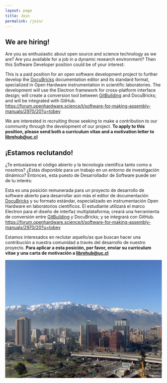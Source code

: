 ```yaml
---
layout: page
title: Join
permalink: /join/
---
```

## We are hiring!

Are you as enthusiastic about open source and science technology as we are? Are you available for a job in a dynamic research environment? Then this Software Developer position could be of your interest:

This is a paid position for an open software development project to further develop the [DocuBricks](https://docubricks.com/software.jsp) documentation editor and its standard format, specialized in Open Hardware instrumentation in scientific laboratories. The development will use the Electron framework for cross-platform interface design; will create a conversion tool between [GitBuilding](https://gitbuilding.io/) and DocuBricks; and will be integrated with GitHub. https://forum.openhardware.science/t/software-for-making-assembly-manuals/2970/20?u=tobey

We are interested in recruiting those seeking to make a contribution to our community through the development of our project. **To apply to this position, please send both a curriculum vitae and a motivation letter to librehub@uc.cl**

## ¡Estamos reclutando!

¿Te entusiasma el código abierto y la tecnología científica tanto como a nosotros? ¿Estás disponible para un trabajo en un entorno de investigación dinámico? Entonces, esta puesto de Desarrollador de Software puede ser de tu interés:

Esta es una posición remunerada para un proyecto de desarrollo de software abierto para desarrollar aún más el editor de documentación [DocuBricks](https://docubricks.com/software.jsp) y su formato estándar, especializado en instrumentación Open Hardware en laboratorios científicos. El estudiante utilizará el marco Electron para el diseño de interfaz multiplataforma; creará una herramienta de conversión entre [GitBuilding](https://gitbuilding.io/) y DocuBricks; y se integrará con GitHub. https://forum.openhardware.science/t/software-for-making-assembly-manuals/2970/20?u=tobey

Estamos interesados en reclutar aquello/as que buscan hacer una contribución a nuestra comunidad a través del desarrollo de nuestro proyecto. **Para aplicar a esta posición, por favor, enviar su curriculum vitae y una carta de motivación a librehub@uc.cl**

<!--
## We are hiring!

Are you as enthusiastic about open source and science technology as we are? Are you available for a job in a dynamic research environment? Then this Technology Fellow position could be of your interest:

The [Institute for Biological and Medical Engineering (IIBM)](https://ingenieriabiologicaymedica.uc.cl/en/) of the Pontificia Universidad Católica de Chile is currently looking for a professional to develop hardware prototypes and workshops related to open source bio-microscopy and similar instruments. The position is available as part of the project "Latin American Center for Bioimaging through Open Hardware" (LIBRE hub) led by Tobias Wenzel, Pablo Irarrázaval, and Vicente Parot. This project is funded for 3 years by the Chan Zuckerberg Initiative. Its objective is to contribute to the Latin American academic community by expanding access to technology for bioimaging, including medical imaging and sample manipulation. The results of the project include the development of workshops, seminars, and networking around the topic of open source hardware.

**What would you do?**
- Build prototypes of laboratory instruments from the open source literature, and improve their documentation, including quality control of their respective translations.
- Prepare and execute, together with the project researchers, Open Hardware workshops to train scientists in Chile and Latin America in open source bioimaging instrumentation.
- Manufacture parts and purchase materials related to the development of equipment for the workshops, as well as assistance and coordination with the attendants of the
workshops.
- Develop modified prototypes that can be used for workshops to teach the construction and use of research grade bioimaing open hardware.
- Coordination and networking with the team and international tutors.

The full-time work will be performed in person at the IIBM, San Joaquin campus of Pontifical Catholic University in Santiago de Chile, starting in September 2022.

**What experience is required?**
- Knowledge in the following areas: digital fabrication, especially 3d printing, and some Python or Arduino programming experience. Knowledge of electronics, other digital fabrication methods and advanced programming is desirable but not required.
- A prior experience in building some kind of machine or instrument, from instructions or self-designed.
- Motivation to learn new things.
- Support for Open Source and detailed documentations.
- Interdisciplinary communication skills in Spanish and English in an academic context.
- A graduate degree would be desirable.

We are interested in recruiting those seeking to make a contribution to our community through the development of our project. **To apply to this 2 1/2 year position, please send both a curriculum vitae and a motivation letter to librehub@uc.cl by September 22nd.**

[SPANISH VERSION](https://www.dropbox.com/s/dtexixr8bliuxap/Convocatoria%20Technology%20Fellow_24.08.22.docx.pdf?dl=0)
-->
<div>
    <img class="marginauto" src="/images/others/mountain_chile.jpg" alt="centered image" />
</div>

